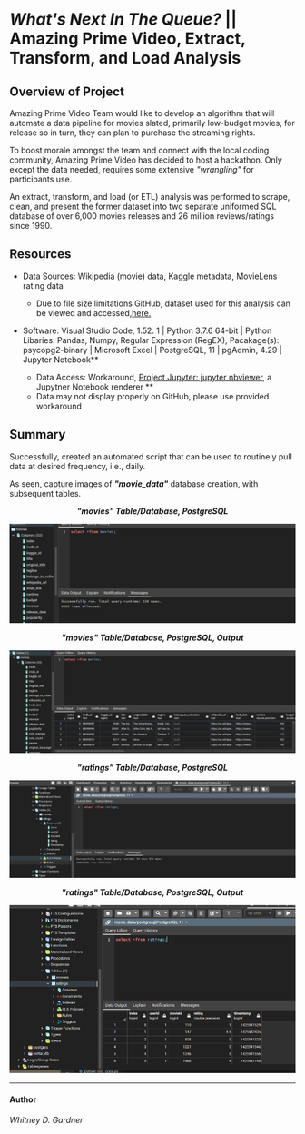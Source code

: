 #  _What's Next In The Queue?_ || Amazing Prime Video, Extract, Transform, and Load Analysis


## Overview of Project

Amazing Prime Video Team would like to develop an algorithm that will automate a data pipeline for movies slated, primarily low-budget movies, for release so in turn, they can plan to purchase the streaming rights.

To boost morale amongst the team and connect with the local coding community, Amazing Prime Video has decided to host a hackathon. Only except the data needed, requires some extensive _"wrangling"_ for participants use.

An extract, transform, and load (or ETL) analysis was performed to scrape, clean, and present the former dataset into two separate uniformed SQL database of over 6,000 movies releases and 26 million reviews/ratings since 1990.



## Resources
* Data Sources: Wikipedia (movie) data, Kaggle metadata, MovieLens rating data 
   * Due to file size limitations GitHub,  dataset used for this analysis can be viewed and accessed,[here.](https://app.box.com/s/vlooc34gtqicjo55zxu8ake56xg57iqm)

* Software: Visual Studio Code, 1.52. 1 | Python 3.7.6 64-bit  | Python Libaries: Pandas, Numpy, Regular Expression (RegEX), Pacakage(s): psycopg2-binary | Microsoft Excel | PostgreSQL, 11 | pgAdmin, 4.29 | Jupyter Notebook** 

    * Data Access: Workaround, [Project Jupyter: jupyter nbviewer](https://nbviewer.jupyter.org/), a Jupytner Notebook renderer **
     * Data may not display properly on GitHub, please use provided workaround


## Summary
Successfully, created an automated script that can be used to routinely pull data at desired frequency, i.e., daily.

As seen, capture images of _**"movie_data"**_ database creation, with subsequent tables.


<p align="center">
  <i><b>"movies" Table/Database, PostgreSQL</b></i> 
 </p>
<p align="center">
  <img src="resources/movies_query_msg.png"/>
</p>

<p align="center">
  <i><b>"movies" Table/Database, PostgreSQL, Output</b></i> 
 </p>
<p align="center">
  <img src="resources/movies_query.png"/>
</p>

<p align="center">
  <i><b>"ratings" Table/Database, PostgreSQL</b></i> 
 </p>
<p align="center">
  <img src="resources/ratings_query_msg_col.png"/>
</p>

<p align="center">
  <i><b>"ratings" Table/Database, PostgreSQL, Output</b></i> 
 </p>
<p align="center">
  <img src="resources/ratings_query.png"/>
</p>

***

#### Author

_Whitney D. Gardner_
